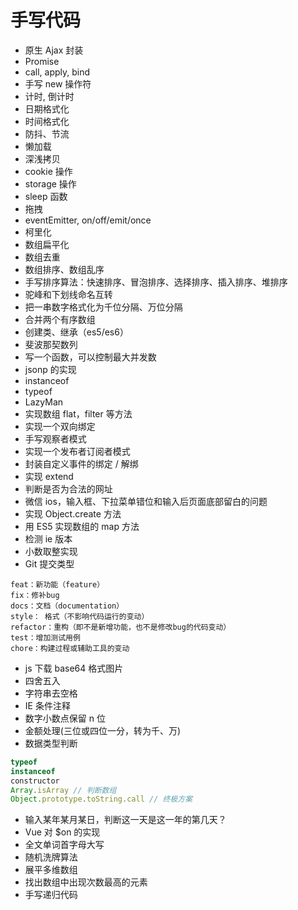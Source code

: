 # 手写代码

- 原生 Ajax 封装
- Promise
- call, apply, bind
- 手写 new 操作符
- 计时, 倒计时
- 日期格式化
- 时间格式化
- 防抖、节流
- 懒加载
- 深浅拷贝
- cookie 操作
- storage 操作
- sleep 函数
- 拖拽
- eventEmitter, on/off/emit/once
- 柯里化
- 数组扁平化
- 数组去重
- 数组排序、数组乱序
- 手写排序算法：快速排序、冒泡排序、选择排序、插入排序、堆排序
- 驼峰和下划线命名互转
- 把一串数字格式化为千位分隔、万位分隔
- 合并两个有序数组
- 创建类、继承（es5/es6）
- 斐波那契数列
- 写一个函数，可以控制最大并发数
- jsonp 的实现
- instanceof
- typeof
- LazyMan
- 实现数组 flat，filter 等方法
- 实现一个双向绑定
- 手写观察者模式
- 实现一个发布者订阅者模式
- 封装自定义事件的绑定 / 解绑
- 实现 extend
- 判断是否为合法的网址
- 微信 ios，输入框、下拉菜单错位和输入后页面底部留白的问题
- 实现 Object.create 方法
- 用 ES5 实现数组的 map 方法
- 检测 ie 版本
- 小数取整实现
- Git 提交类型
```
feat：新功能（feature）
fix：修补bug
docs：文档（documentation）
style： 格式（不影响代码运行的变动）
refactor：重构（即不是新增功能，也不是修改bug的代码变动）
test：增加测试用例
chore：构建过程或辅助工具的变动
```
- js 下载 base64 格式图片
- 四舍五入
- 字符串去空格
- IE 条件注释
- 数字小数点保留 n 位
- 金额处理(三位或四位一分，转为千、万)
- 数据类型判断

```js
typeof
instanceof
constructor
Array.isArray // 判断数组
Object.prototype.toString.call // 终极方案
```
- 输入某年某月某日，判断这一天是这一年的第几天？
- Vue 对 $on 的实现
- 全文单词首字母大写
- 随机洗牌算法
- 展平多维数组
- 找出数组中出现次数最高的元素
- 手写递归代码
